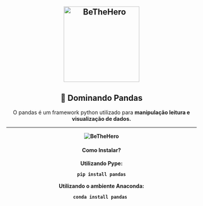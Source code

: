 # 
<h2 align="center">
    <img alt="BeTheHero" title="#delicinha" src="https://github.com/luisERH/Dominando-Pandas/blob/master/assets/pandas.png" width="200px" />
</h2>
<h2 align="center">
  🐼 Dominando Pandas
</h2>


 <p align="center">
    O pandas é um framework python utilizado para <strong>manipulação<strong/> <strong>leitura<strong/> e <strong>visualização de dados<strong/>.
 <p/><hr/>
    
<center/>
    <img alt="BeTheHero" title="#delicinha" src="https://pandas.pydata.org/docs/_images/02_io_readwrite1.svg"  />
 
    
#### Como Instalar?
Utilizando Pype:
```sh
pip install pandas
```
Utilizando o ambiente Anaconda:
```sh
conda install pandas 
```
